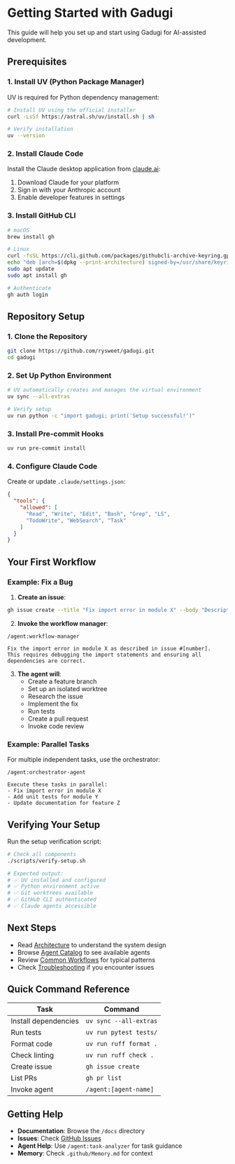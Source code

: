# Getting Started with Gadugi

This guide will help you set up and start using Gadugi for AI-assisted development.

## Prerequisites

### 1. Install UV (Python Package Manager)

UV is required for Python dependency management:

```bash
# Install UV using the official installer
curl -LsSf https://astral.sh/uv/install.sh | sh

# Verify installation
uv --version
```

### 2. Install Claude Code

Install the Claude desktop application from [claude.ai](https://claude.ai):

1. Download Claude for your platform
2. Sign in with your Anthropic account
3. Enable developer features in settings

### 3. Install GitHub CLI

```bash
# macOS
brew install gh

# Linux
curl -fsSL https://cli.github.com/packages/githubcli-archive-keyring.gpg | sudo gpg --dearmor -o /usr/share/keyrings/githubcli-archive-keyring.gpg
echo "deb [arch=$(dpkg --print-architecture) signed-by=/usr/share/keyrings/githubcli-archive-keyring.gpg] https://cli.github.com/packages stable main" | sudo tee /etc/apt/sources.list.d/github-cli.list > /dev/null
sudo apt update
sudo apt install gh

# Authenticate
gh auth login
```

## Repository Setup

### 1. Clone the Repository

```bash
git clone https://github.com/rysweet/gadugi.git
cd gadugi
```

### 2. Set Up Python Environment

```bash
# UV automatically creates and manages the virtual environment
uv sync --all-extras

# Verify setup
uv run python -c "import gadugi; print('Setup successful!')"
```

### 3. Install Pre-commit Hooks

```bash
uv run pre-commit install
```

### 4. Configure Claude Code

Create or update `.claude/settings.json`:

```json
{
  "tools": {
    "allowed": [
      "Read", "Write", "Edit", "Bash", "Grep", "LS",
      "TodoWrite", "WebSearch", "Task"
    ]
  }
}
```

## Your First Workflow

### Example: Fix a Bug

1. **Create an issue**:
```bash
gh issue create --title "Fix import error in module X" --body "Description of the bug"
```

2. **Invoke the workflow manager**:
```
/agent:workflow-manager

Fix the import error in module X as described in issue #[number].
This requires debugging the import statements and ensuring all dependencies are correct.
```

3. **The agent will**:
   - Create a feature branch
   - Set up an isolated worktree
   - Research the issue
   - Implement the fix
   - Run tests
   - Create a pull request
   - Invoke code review

### Example: Parallel Tasks

For multiple independent tasks, use the orchestrator:

```
/agent:orchestrator-agent

Execute these tasks in parallel:
- Fix import error in module X
- Add unit tests for module Y
- Update documentation for feature Z
```

## Verifying Your Setup

Run the setup verification script:

```bash
# Check all components
./scripts/verify-setup.sh

# Expected output:
# ✅ UV installed and configured
# ✅ Python environment active
# ✅ Git worktrees available
# ✅ GitHub CLI authenticated
# ✅ Claude agents accessible
```

## Next Steps

- Read [Architecture](architecture.md) to understand the system design
- Browse [Agent Catalog](agents/README.md) to see available agents
- Review [Common Workflows](workflows.md) for typical patterns
- Check [Troubleshooting](troubleshooting.md) if you encounter issues

## Quick Command Reference

| Task | Command |
|------|---------|
| Install dependencies | `uv sync --all-extras` |
| Run tests | `uv run pytest tests/` |
| Format code | `uv run ruff format .` |
| Check linting | `uv run ruff check .` |
| Create issue | `gh issue create` |
| List PRs | `gh pr list` |
| Invoke agent | `/agent:[agent-name]` |

## Getting Help

- **Documentation**: Browse the `/docs` directory
- **Issues**: Check [GitHub Issues](https://github.com/rysweet/gadugi/issues)
- **Agent Help**: Use `/agent:task-analyzer` for task guidance
- **Memory**: Check `.github/Memory.md` for context
